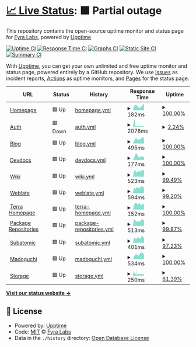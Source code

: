 # [📈 Live Status](https://status.fyralabs.com): <!--live status--> **🟧 Partial outage**

This repository contains the open-source uptime monitor and status page for [Fyra Labs](https://fyralabs.com), powered by [Upptime](https://github.com/upptime/upptime).

[![Uptime CI](https://github.com/FyraLabs/status/workflows/Uptime%20CI/badge.svg)](https://github.com/FyraLabs/status/actions?query=workflow%3A%22Uptime+CI%22)
[![Response Time CI](https://github.com/FyraLabs/status/workflows/Response%20Time%20CI/badge.svg)](https://github.com/FyraLabs/status/actions?query=workflow%3A%22Response+Time+CI%22)
[![Graphs CI](https://github.com/FyraLabs/status/workflows/Graphs%20CI/badge.svg)](https://github.com/FyraLabs/status/actions?query=workflow%3A%22Graphs+CI%22)
[![Static Site CI](https://github.com/FyraLabs/status/workflows/Static%20Site%20CI/badge.svg)](https://github.com/FyraLabs/status/actions?query=workflow%3A%22Static+Site+CI%22)
[![Summary CI](https://github.com/FyraLabs/status/workflows/Summary%20CI/badge.svg)](https://github.com/FyraLabs/status/actions?query=workflow%3A%22Summary+CI%22)

With [Upptime](https://upptime.js.org), you can get your own unlimited and free uptime monitor and status page, powered entirely by a GitHub repository. We use [Issues](https://github.com/FyraLabs/status/issues) as incident reports, [Actions](https://github.com/FyraLabs/status/actions) as uptime monitors, and [Pages](https://status.fyralabs.com) for the status page.

<!--start: status pages-->
<!-- This summary is generated by Upptime (https://github.com/upptime/upptime) -->
<!-- Do not edit this manually, your changes will be overwritten -->
<!-- prettier-ignore -->
| URL | Status | History | Response Time | Uptime |
| --- | ------ | ------- | ------------- | ------ |
| <img alt="" src="https://icons.duckduckgo.com/ip3/fyralabs.com.ico" height="13"> [Homepage](https://fyralabs.com) | 🟩 Up | [homepage.yml](https://github.com/FyraLabs/status/commits/HEAD/history/homepage.yml) | <details><summary><img alt="Response time graph" src="./graphs/homepage/response-time-week.png" height="20"> 182ms</summary><br><a href="https://status.fyralabs.com/history/homepage"><img alt="Response time 190" src="https://img.shields.io/endpoint?url=https%3A%2F%2Fraw.githubusercontent.com%2FFyraLabs%2Fstatus%2FHEAD%2Fapi%2Fhomepage%2Fresponse-time.json"></a><br><a href="https://status.fyralabs.com/history/homepage"><img alt="24-hour response time 262" src="https://img.shields.io/endpoint?url=https%3A%2F%2Fraw.githubusercontent.com%2FFyraLabs%2Fstatus%2FHEAD%2Fapi%2Fhomepage%2Fresponse-time-day.json"></a><br><a href="https://status.fyralabs.com/history/homepage"><img alt="7-day response time 182" src="https://img.shields.io/endpoint?url=https%3A%2F%2Fraw.githubusercontent.com%2FFyraLabs%2Fstatus%2FHEAD%2Fapi%2Fhomepage%2Fresponse-time-week.json"></a><br><a href="https://status.fyralabs.com/history/homepage"><img alt="30-day response time 199" src="https://img.shields.io/endpoint?url=https%3A%2F%2Fraw.githubusercontent.com%2FFyraLabs%2Fstatus%2FHEAD%2Fapi%2Fhomepage%2Fresponse-time-month.json"></a><br><a href="https://status.fyralabs.com/history/homepage"><img alt="1-year response time 209" src="https://img.shields.io/endpoint?url=https%3A%2F%2Fraw.githubusercontent.com%2FFyraLabs%2Fstatus%2FHEAD%2Fapi%2Fhomepage%2Fresponse-time-year.json"></a></details> | <details><summary><a href="https://status.fyralabs.com/history/homepage">100.00%</a></summary><a href="https://status.fyralabs.com/history/homepage"><img alt="All-time uptime 100.00%" src="https://img.shields.io/endpoint?url=https%3A%2F%2Fraw.githubusercontent.com%2FFyraLabs%2Fstatus%2FHEAD%2Fapi%2Fhomepage%2Fuptime.json"></a><br><a href="https://status.fyralabs.com/history/homepage"><img alt="24-hour uptime 100.00%" src="https://img.shields.io/endpoint?url=https%3A%2F%2Fraw.githubusercontent.com%2FFyraLabs%2Fstatus%2FHEAD%2Fapi%2Fhomepage%2Fuptime-day.json"></a><br><a href="https://status.fyralabs.com/history/homepage"><img alt="7-day uptime 100.00%" src="https://img.shields.io/endpoint?url=https%3A%2F%2Fraw.githubusercontent.com%2FFyraLabs%2Fstatus%2FHEAD%2Fapi%2Fhomepage%2Fuptime-week.json"></a><br><a href="https://status.fyralabs.com/history/homepage"><img alt="30-day uptime 100.00%" src="https://img.shields.io/endpoint?url=https%3A%2F%2Fraw.githubusercontent.com%2FFyraLabs%2Fstatus%2FHEAD%2Fapi%2Fhomepage%2Fuptime-month.json"></a><br><a href="https://status.fyralabs.com/history/homepage"><img alt="1-year uptime 100.00%" src="https://img.shields.io/endpoint?url=https%3A%2F%2Fraw.githubusercontent.com%2FFyraLabs%2Fstatus%2FHEAD%2Fapi%2Fhomepage%2Fuptime-year.json"></a></details>
| <img alt="" src="https://icons.duckduckgo.com/ip3/auth.fyralabs.com.ico" height="13"> [Auth](https://auth.fyralabs.com) | 🟥 Down | [auth.yml](https://github.com/FyraLabs/status/commits/HEAD/history/auth.yml) | <details><summary><img alt="Response time graph" src="./graphs/auth/response-time-week.png" height="20"> 2078ms</summary><br><a href="https://status.fyralabs.com/history/auth"><img alt="Response time 878" src="https://img.shields.io/endpoint?url=https%3A%2F%2Fraw.githubusercontent.com%2FFyraLabs%2Fstatus%2FHEAD%2Fapi%2Fauth%2Fresponse-time.json"></a><br><a href="https://status.fyralabs.com/history/auth"><img alt="24-hour response time 846" src="https://img.shields.io/endpoint?url=https%3A%2F%2Fraw.githubusercontent.com%2FFyraLabs%2Fstatus%2FHEAD%2Fapi%2Fauth%2Fresponse-time-day.json"></a><br><a href="https://status.fyralabs.com/history/auth"><img alt="7-day response time 2078" src="https://img.shields.io/endpoint?url=https%3A%2F%2Fraw.githubusercontent.com%2FFyraLabs%2Fstatus%2FHEAD%2Fapi%2Fauth%2Fresponse-time-week.json"></a><br><a href="https://status.fyralabs.com/history/auth"><img alt="30-day response time 1236" src="https://img.shields.io/endpoint?url=https%3A%2F%2Fraw.githubusercontent.com%2FFyraLabs%2Fstatus%2FHEAD%2Fapi%2Fauth%2Fresponse-time-month.json"></a><br><a href="https://status.fyralabs.com/history/auth"><img alt="1-year response time 929" src="https://img.shields.io/endpoint?url=https%3A%2F%2Fraw.githubusercontent.com%2FFyraLabs%2Fstatus%2FHEAD%2Fapi%2Fauth%2Fresponse-time-year.json"></a></details> | <details><summary><a href="https://status.fyralabs.com/history/auth">2.24%</a></summary><a href="https://status.fyralabs.com/history/auth"><img alt="All-time uptime 98.53%" src="https://img.shields.io/endpoint?url=https%3A%2F%2Fraw.githubusercontent.com%2FFyraLabs%2Fstatus%2FHEAD%2Fapi%2Fauth%2Fuptime.json"></a><br><a href="https://status.fyralabs.com/history/auth"><img alt="24-hour uptime 0.00%" src="https://img.shields.io/endpoint?url=https%3A%2F%2Fraw.githubusercontent.com%2FFyraLabs%2Fstatus%2FHEAD%2Fapi%2Fauth%2Fuptime-day.json"></a><br><a href="https://status.fyralabs.com/history/auth"><img alt="7-day uptime 2.24%" src="https://img.shields.io/endpoint?url=https%3A%2F%2Fraw.githubusercontent.com%2FFyraLabs%2Fstatus%2FHEAD%2Fapi%2Fauth%2Fuptime-week.json"></a><br><a href="https://status.fyralabs.com/history/auth"><img alt="30-day uptime 77.25%" src="https://img.shields.io/endpoint?url=https%3A%2F%2Fraw.githubusercontent.com%2FFyraLabs%2Fstatus%2FHEAD%2Fapi%2Fauth%2Fuptime-month.json"></a><br><a href="https://status.fyralabs.com/history/auth"><img alt="1-year uptime 98.09%" src="https://img.shields.io/endpoint?url=https%3A%2F%2Fraw.githubusercontent.com%2FFyraLabs%2Fstatus%2FHEAD%2Fapi%2Fauth%2Fuptime-year.json"></a></details>
| <img alt="" src="https://icons.duckduckgo.com/ip3/blog.fyralabs.com.ico" height="13"> [Blog](https://blog.fyralabs.com) | 🟩 Up | [blog.yml](https://github.com/FyraLabs/status/commits/HEAD/history/blog.yml) | <details><summary><img alt="Response time graph" src="./graphs/blog/response-time-week.png" height="20"> 495ms</summary><br><a href="https://status.fyralabs.com/history/blog"><img alt="Response time 419" src="https://img.shields.io/endpoint?url=https%3A%2F%2Fraw.githubusercontent.com%2FFyraLabs%2Fstatus%2FHEAD%2Fapi%2Fblog%2Fresponse-time.json"></a><br><a href="https://status.fyralabs.com/history/blog"><img alt="24-hour response time 519" src="https://img.shields.io/endpoint?url=https%3A%2F%2Fraw.githubusercontent.com%2FFyraLabs%2Fstatus%2FHEAD%2Fapi%2Fblog%2Fresponse-time-day.json"></a><br><a href="https://status.fyralabs.com/history/blog"><img alt="7-day response time 495" src="https://img.shields.io/endpoint?url=https%3A%2F%2Fraw.githubusercontent.com%2FFyraLabs%2Fstatus%2FHEAD%2Fapi%2Fblog%2Fresponse-time-week.json"></a><br><a href="https://status.fyralabs.com/history/blog"><img alt="30-day response time 496" src="https://img.shields.io/endpoint?url=https%3A%2F%2Fraw.githubusercontent.com%2FFyraLabs%2Fstatus%2FHEAD%2Fapi%2Fblog%2Fresponse-time-month.json"></a><br><a href="https://status.fyralabs.com/history/blog"><img alt="1-year response time 503" src="https://img.shields.io/endpoint?url=https%3A%2F%2Fraw.githubusercontent.com%2FFyraLabs%2Fstatus%2FHEAD%2Fapi%2Fblog%2Fresponse-time-year.json"></a></details> | <details><summary><a href="https://status.fyralabs.com/history/blog">100.00%</a></summary><a href="https://status.fyralabs.com/history/blog"><img alt="All-time uptime 99.96%" src="https://img.shields.io/endpoint?url=https%3A%2F%2Fraw.githubusercontent.com%2FFyraLabs%2Fstatus%2FHEAD%2Fapi%2Fblog%2Fuptime.json"></a><br><a href="https://status.fyralabs.com/history/blog"><img alt="24-hour uptime 100.00%" src="https://img.shields.io/endpoint?url=https%3A%2F%2Fraw.githubusercontent.com%2FFyraLabs%2Fstatus%2FHEAD%2Fapi%2Fblog%2Fuptime-day.json"></a><br><a href="https://status.fyralabs.com/history/blog"><img alt="7-day uptime 100.00%" src="https://img.shields.io/endpoint?url=https%3A%2F%2Fraw.githubusercontent.com%2FFyraLabs%2Fstatus%2FHEAD%2Fapi%2Fblog%2Fuptime-week.json"></a><br><a href="https://status.fyralabs.com/history/blog"><img alt="30-day uptime 100.00%" src="https://img.shields.io/endpoint?url=https%3A%2F%2Fraw.githubusercontent.com%2FFyraLabs%2Fstatus%2FHEAD%2Fapi%2Fblog%2Fuptime-month.json"></a><br><a href="https://status.fyralabs.com/history/blog"><img alt="1-year uptime 99.99%" src="https://img.shields.io/endpoint?url=https%3A%2F%2Fraw.githubusercontent.com%2FFyraLabs%2Fstatus%2FHEAD%2Fapi%2Fblog%2Fuptime-year.json"></a></details>
| <img alt="" src="https://icons.duckduckgo.com/ip3/developer.fyralabs.com.ico" height="13"> [Devdocs](https://developer.fyralabs.com) | 🟩 Up | [devdocs.yml](https://github.com/FyraLabs/status/commits/HEAD/history/devdocs.yml) | <details><summary><img alt="Response time graph" src="./graphs/devdocs/response-time-week.png" height="20"> 177ms</summary><br><a href="https://status.fyralabs.com/history/devdocs"><img alt="Response time 237" src="https://img.shields.io/endpoint?url=https%3A%2F%2Fraw.githubusercontent.com%2FFyraLabs%2Fstatus%2FHEAD%2Fapi%2Fdevdocs%2Fresponse-time.json"></a><br><a href="https://status.fyralabs.com/history/devdocs"><img alt="24-hour response time 139" src="https://img.shields.io/endpoint?url=https%3A%2F%2Fraw.githubusercontent.com%2FFyraLabs%2Fstatus%2FHEAD%2Fapi%2Fdevdocs%2Fresponse-time-day.json"></a><br><a href="https://status.fyralabs.com/history/devdocs"><img alt="7-day response time 177" src="https://img.shields.io/endpoint?url=https%3A%2F%2Fraw.githubusercontent.com%2FFyraLabs%2Fstatus%2FHEAD%2Fapi%2Fdevdocs%2Fresponse-time-week.json"></a><br><a href="https://status.fyralabs.com/history/devdocs"><img alt="30-day response time 206" src="https://img.shields.io/endpoint?url=https%3A%2F%2Fraw.githubusercontent.com%2FFyraLabs%2Fstatus%2FHEAD%2Fapi%2Fdevdocs%2Fresponse-time-month.json"></a><br><a href="https://status.fyralabs.com/history/devdocs"><img alt="1-year response time 301" src="https://img.shields.io/endpoint?url=https%3A%2F%2Fraw.githubusercontent.com%2FFyraLabs%2Fstatus%2FHEAD%2Fapi%2Fdevdocs%2Fresponse-time-year.json"></a></details> | <details><summary><a href="https://status.fyralabs.com/history/devdocs">100.00%</a></summary><a href="https://status.fyralabs.com/history/devdocs"><img alt="All-time uptime 99.97%" src="https://img.shields.io/endpoint?url=https%3A%2F%2Fraw.githubusercontent.com%2FFyraLabs%2Fstatus%2FHEAD%2Fapi%2Fdevdocs%2Fuptime.json"></a><br><a href="https://status.fyralabs.com/history/devdocs"><img alt="24-hour uptime 100.00%" src="https://img.shields.io/endpoint?url=https%3A%2F%2Fraw.githubusercontent.com%2FFyraLabs%2Fstatus%2FHEAD%2Fapi%2Fdevdocs%2Fuptime-day.json"></a><br><a href="https://status.fyralabs.com/history/devdocs"><img alt="7-day uptime 100.00%" src="https://img.shields.io/endpoint?url=https%3A%2F%2Fraw.githubusercontent.com%2FFyraLabs%2Fstatus%2FHEAD%2Fapi%2Fdevdocs%2Fuptime-week.json"></a><br><a href="https://status.fyralabs.com/history/devdocs"><img alt="30-day uptime 100.00%" src="https://img.shields.io/endpoint?url=https%3A%2F%2Fraw.githubusercontent.com%2FFyraLabs%2Fstatus%2FHEAD%2Fapi%2Fdevdocs%2Fuptime-month.json"></a><br><a href="https://status.fyralabs.com/history/devdocs"><img alt="1-year uptime 100.00%" src="https://img.shields.io/endpoint?url=https%3A%2F%2Fraw.githubusercontent.com%2FFyraLabs%2Fstatus%2FHEAD%2Fapi%2Fdevdocs%2Fuptime-year.json"></a></details>
| <img alt="" src="https://icons.duckduckgo.com/ip3/wiki.fyralabs.com.ico" height="13"> [Wiki](https://wiki.fyralabs.com) | 🟩 Up | [wiki.yml](https://github.com/FyraLabs/status/commits/HEAD/history/wiki.yml) | <details><summary><img alt="Response time graph" src="./graphs/wiki/response-time-week.png" height="20"> 523ms</summary><br><a href="https://status.fyralabs.com/history/wiki"><img alt="Response time 723" src="https://img.shields.io/endpoint?url=https%3A%2F%2Fraw.githubusercontent.com%2FFyraLabs%2Fstatus%2FHEAD%2Fapi%2Fwiki%2Fresponse-time.json"></a><br><a href="https://status.fyralabs.com/history/wiki"><img alt="24-hour response time 494" src="https://img.shields.io/endpoint?url=https%3A%2F%2Fraw.githubusercontent.com%2FFyraLabs%2Fstatus%2FHEAD%2Fapi%2Fwiki%2Fresponse-time-day.json"></a><br><a href="https://status.fyralabs.com/history/wiki"><img alt="7-day response time 523" src="https://img.shields.io/endpoint?url=https%3A%2F%2Fraw.githubusercontent.com%2FFyraLabs%2Fstatus%2FHEAD%2Fapi%2Fwiki%2Fresponse-time-week.json"></a><br><a href="https://status.fyralabs.com/history/wiki"><img alt="30-day response time 542" src="https://img.shields.io/endpoint?url=https%3A%2F%2Fraw.githubusercontent.com%2FFyraLabs%2Fstatus%2FHEAD%2Fapi%2Fwiki%2Fresponse-time-month.json"></a><br><a href="https://status.fyralabs.com/history/wiki"><img alt="1-year response time 838" src="https://img.shields.io/endpoint?url=https%3A%2F%2Fraw.githubusercontent.com%2FFyraLabs%2Fstatus%2FHEAD%2Fapi%2Fwiki%2Fresponse-time-year.json"></a></details> | <details><summary><a href="https://status.fyralabs.com/history/wiki">99.49%</a></summary><a href="https://status.fyralabs.com/history/wiki"><img alt="All-time uptime 99.39%" src="https://img.shields.io/endpoint?url=https%3A%2F%2Fraw.githubusercontent.com%2FFyraLabs%2Fstatus%2FHEAD%2Fapi%2Fwiki%2Fuptime.json"></a><br><a href="https://status.fyralabs.com/history/wiki"><img alt="24-hour uptime 100.00%" src="https://img.shields.io/endpoint?url=https%3A%2F%2Fraw.githubusercontent.com%2FFyraLabs%2Fstatus%2FHEAD%2Fapi%2Fwiki%2Fuptime-day.json"></a><br><a href="https://status.fyralabs.com/history/wiki"><img alt="7-day uptime 99.49%" src="https://img.shields.io/endpoint?url=https%3A%2F%2Fraw.githubusercontent.com%2FFyraLabs%2Fstatus%2FHEAD%2Fapi%2Fwiki%2Fuptime-week.json"></a><br><a href="https://status.fyralabs.com/history/wiki"><img alt="30-day uptime 99.85%" src="https://img.shields.io/endpoint?url=https%3A%2F%2Fraw.githubusercontent.com%2FFyraLabs%2Fstatus%2FHEAD%2Fapi%2Fwiki%2Fuptime-month.json"></a><br><a href="https://status.fyralabs.com/history/wiki"><img alt="1-year uptime 99.93%" src="https://img.shields.io/endpoint?url=https%3A%2F%2Fraw.githubusercontent.com%2FFyraLabs%2Fstatus%2FHEAD%2Fapi%2Fwiki%2Fuptime-year.json"></a></details>
| <img alt="" src="https://icons.duckduckgo.com/ip3/weblate.fyralabs.com.ico" height="13"> [Weblate](https://weblate.fyralabs.com) | 🟩 Up | [weblate.yml](https://github.com/FyraLabs/status/commits/HEAD/history/weblate.yml) | <details><summary><img alt="Response time graph" src="./graphs/weblate/response-time-week.png" height="20"> 594ms</summary><br><a href="https://status.fyralabs.com/history/weblate"><img alt="Response time 684" src="https://img.shields.io/endpoint?url=https%3A%2F%2Fraw.githubusercontent.com%2FFyraLabs%2Fstatus%2FHEAD%2Fapi%2Fweblate%2Fresponse-time.json"></a><br><a href="https://status.fyralabs.com/history/weblate"><img alt="24-hour response time 603" src="https://img.shields.io/endpoint?url=https%3A%2F%2Fraw.githubusercontent.com%2FFyraLabs%2Fstatus%2FHEAD%2Fapi%2Fweblate%2Fresponse-time-day.json"></a><br><a href="https://status.fyralabs.com/history/weblate"><img alt="7-day response time 594" src="https://img.shields.io/endpoint?url=https%3A%2F%2Fraw.githubusercontent.com%2FFyraLabs%2Fstatus%2FHEAD%2Fapi%2Fweblate%2Fresponse-time-week.json"></a><br><a href="https://status.fyralabs.com/history/weblate"><img alt="30-day response time 936" src="https://img.shields.io/endpoint?url=https%3A%2F%2Fraw.githubusercontent.com%2FFyraLabs%2Fstatus%2FHEAD%2Fapi%2Fweblate%2Fresponse-time-month.json"></a><br><a href="https://status.fyralabs.com/history/weblate"><img alt="1-year response time 694" src="https://img.shields.io/endpoint?url=https%3A%2F%2Fraw.githubusercontent.com%2FFyraLabs%2Fstatus%2FHEAD%2Fapi%2Fweblate%2Fresponse-time-year.json"></a></details> | <details><summary><a href="https://status.fyralabs.com/history/weblate">99.20%</a></summary><a href="https://status.fyralabs.com/history/weblate"><img alt="All-time uptime 99.25%" src="https://img.shields.io/endpoint?url=https%3A%2F%2Fraw.githubusercontent.com%2FFyraLabs%2Fstatus%2FHEAD%2Fapi%2Fweblate%2Fuptime.json"></a><br><a href="https://status.fyralabs.com/history/weblate"><img alt="24-hour uptime 99.01%" src="https://img.shields.io/endpoint?url=https%3A%2F%2Fraw.githubusercontent.com%2FFyraLabs%2Fstatus%2FHEAD%2Fapi%2Fweblate%2Fuptime-day.json"></a><br><a href="https://status.fyralabs.com/history/weblate"><img alt="7-day uptime 99.20%" src="https://img.shields.io/endpoint?url=https%3A%2F%2Fraw.githubusercontent.com%2FFyraLabs%2Fstatus%2FHEAD%2Fapi%2Fweblate%2Fuptime-week.json"></a><br><a href="https://status.fyralabs.com/history/weblate"><img alt="30-day uptime 99.35%" src="https://img.shields.io/endpoint?url=https%3A%2F%2Fraw.githubusercontent.com%2FFyraLabs%2Fstatus%2FHEAD%2Fapi%2Fweblate%2Fuptime-month.json"></a><br><a href="https://status.fyralabs.com/history/weblate"><img alt="1-year uptime 99.91%" src="https://img.shields.io/endpoint?url=https%3A%2F%2Fraw.githubusercontent.com%2FFyraLabs%2Fstatus%2FHEAD%2Fapi%2Fweblate%2Fuptime-year.json"></a></details>
| <img alt="" src="https://icons.duckduckgo.com/ip3/terra.fyralabs.com.ico" height="13"> [Terra Homepage](https://terra.fyralabs.com) | 🟩 Up | [terra-homepage.yml](https://github.com/FyraLabs/status/commits/HEAD/history/terra-homepage.yml) | <details><summary><img alt="Response time graph" src="./graphs/terra-homepage/response-time-week.png" height="20"> 152ms</summary><br><a href="https://status.fyralabs.com/history/terra-homepage"><img alt="Response time 208" src="https://img.shields.io/endpoint?url=https%3A%2F%2Fraw.githubusercontent.com%2FFyraLabs%2Fstatus%2FHEAD%2Fapi%2Fterra-homepage%2Fresponse-time.json"></a><br><a href="https://status.fyralabs.com/history/terra-homepage"><img alt="24-hour response time 157" src="https://img.shields.io/endpoint?url=https%3A%2F%2Fraw.githubusercontent.com%2FFyraLabs%2Fstatus%2FHEAD%2Fapi%2Fterra-homepage%2Fresponse-time-day.json"></a><br><a href="https://status.fyralabs.com/history/terra-homepage"><img alt="7-day response time 152" src="https://img.shields.io/endpoint?url=https%3A%2F%2Fraw.githubusercontent.com%2FFyraLabs%2Fstatus%2FHEAD%2Fapi%2Fterra-homepage%2Fresponse-time-week.json"></a><br><a href="https://status.fyralabs.com/history/terra-homepage"><img alt="30-day response time 173" src="https://img.shields.io/endpoint?url=https%3A%2F%2Fraw.githubusercontent.com%2FFyraLabs%2Fstatus%2FHEAD%2Fapi%2Fterra-homepage%2Fresponse-time-month.json"></a><br><a href="https://status.fyralabs.com/history/terra-homepage"><img alt="1-year response time 256" src="https://img.shields.io/endpoint?url=https%3A%2F%2Fraw.githubusercontent.com%2FFyraLabs%2Fstatus%2FHEAD%2Fapi%2Fterra-homepage%2Fresponse-time-year.json"></a></details> | <details><summary><a href="https://status.fyralabs.com/history/terra-homepage">100.00%</a></summary><a href="https://status.fyralabs.com/history/terra-homepage"><img alt="All-time uptime 100.00%" src="https://img.shields.io/endpoint?url=https%3A%2F%2Fraw.githubusercontent.com%2FFyraLabs%2Fstatus%2FHEAD%2Fapi%2Fterra-homepage%2Fuptime.json"></a><br><a href="https://status.fyralabs.com/history/terra-homepage"><img alt="24-hour uptime 100.00%" src="https://img.shields.io/endpoint?url=https%3A%2F%2Fraw.githubusercontent.com%2FFyraLabs%2Fstatus%2FHEAD%2Fapi%2Fterra-homepage%2Fuptime-day.json"></a><br><a href="https://status.fyralabs.com/history/terra-homepage"><img alt="7-day uptime 100.00%" src="https://img.shields.io/endpoint?url=https%3A%2F%2Fraw.githubusercontent.com%2FFyraLabs%2Fstatus%2FHEAD%2Fapi%2Fterra-homepage%2Fuptime-week.json"></a><br><a href="https://status.fyralabs.com/history/terra-homepage"><img alt="30-day uptime 100.00%" src="https://img.shields.io/endpoint?url=https%3A%2F%2Fraw.githubusercontent.com%2FFyraLabs%2Fstatus%2FHEAD%2Fapi%2Fterra-homepage%2Fuptime-month.json"></a><br><a href="https://status.fyralabs.com/history/terra-homepage"><img alt="1-year uptime 100.00%" src="https://img.shields.io/endpoint?url=https%3A%2F%2Fraw.githubusercontent.com%2FFyraLabs%2Fstatus%2FHEAD%2Fapi%2Fterra-homepage%2Fuptime-year.json"></a></details>
| <img alt="" src="https://icons.duckduckgo.com/ip3/repos.fyralabs.com.ico" height="13"> [Package Repositories](https://repos.fyralabs.com) | 🟩 Up | [package-repositories.yml](https://github.com/FyraLabs/status/commits/HEAD/history/package-repositories.yml) | <details><summary><img alt="Response time graph" src="./graphs/package-repositories/response-time-week.png" height="20"> 513ms</summary><br><a href="https://status.fyralabs.com/history/package-repositories"><img alt="Response time 594" src="https://img.shields.io/endpoint?url=https%3A%2F%2Fraw.githubusercontent.com%2FFyraLabs%2Fstatus%2FHEAD%2Fapi%2Fpackage-repositories%2Fresponse-time.json"></a><br><a href="https://status.fyralabs.com/history/package-repositories"><img alt="24-hour response time 453" src="https://img.shields.io/endpoint?url=https%3A%2F%2Fraw.githubusercontent.com%2FFyraLabs%2Fstatus%2FHEAD%2Fapi%2Fpackage-repositories%2Fresponse-time-day.json"></a><br><a href="https://status.fyralabs.com/history/package-repositories"><img alt="7-day response time 513" src="https://img.shields.io/endpoint?url=https%3A%2F%2Fraw.githubusercontent.com%2FFyraLabs%2Fstatus%2FHEAD%2Fapi%2Fpackage-repositories%2Fresponse-time-week.json"></a><br><a href="https://status.fyralabs.com/history/package-repositories"><img alt="30-day response time 715" src="https://img.shields.io/endpoint?url=https%3A%2F%2Fraw.githubusercontent.com%2FFyraLabs%2Fstatus%2FHEAD%2Fapi%2Fpackage-repositories%2Fresponse-time-month.json"></a><br><a href="https://status.fyralabs.com/history/package-repositories"><img alt="1-year response time 588" src="https://img.shields.io/endpoint?url=https%3A%2F%2Fraw.githubusercontent.com%2FFyraLabs%2Fstatus%2FHEAD%2Fapi%2Fpackage-repositories%2Fresponse-time-year.json"></a></details> | <details><summary><a href="https://status.fyralabs.com/history/package-repositories">99.87%</a></summary><a href="https://status.fyralabs.com/history/package-repositories"><img alt="All-time uptime 99.63%" src="https://img.shields.io/endpoint?url=https%3A%2F%2Fraw.githubusercontent.com%2FFyraLabs%2Fstatus%2FHEAD%2Fapi%2Fpackage-repositories%2Fuptime.json"></a><br><a href="https://status.fyralabs.com/history/package-repositories"><img alt="24-hour uptime 100.00%" src="https://img.shields.io/endpoint?url=https%3A%2F%2Fraw.githubusercontent.com%2FFyraLabs%2Fstatus%2FHEAD%2Fapi%2Fpackage-repositories%2Fuptime-day.json"></a><br><a href="https://status.fyralabs.com/history/package-repositories"><img alt="7-day uptime 99.87%" src="https://img.shields.io/endpoint?url=https%3A%2F%2Fraw.githubusercontent.com%2FFyraLabs%2Fstatus%2FHEAD%2Fapi%2Fpackage-repositories%2Fuptime-week.json"></a><br><a href="https://status.fyralabs.com/history/package-repositories"><img alt="30-day uptime 99.89%" src="https://img.shields.io/endpoint?url=https%3A%2F%2Fraw.githubusercontent.com%2FFyraLabs%2Fstatus%2FHEAD%2Fapi%2Fpackage-repositories%2Fuptime-month.json"></a><br><a href="https://status.fyralabs.com/history/package-repositories"><img alt="1-year uptime 99.89%" src="https://img.shields.io/endpoint?url=https%3A%2F%2Fraw.githubusercontent.com%2FFyraLabs%2Fstatus%2FHEAD%2Fapi%2Fpackage-repositories%2Fuptime-year.json"></a></details>
| <img alt="" src="https://icons.duckduckgo.com/ip3/subatomic.fyralabs.com.ico" height="13"> [Subatomic](https://subatomic.fyralabs.com/heartbeat) | 🟩 Up | [subatomic.yml](https://github.com/FyraLabs/status/commits/HEAD/history/subatomic.yml) | <details><summary><img alt="Response time graph" src="./graphs/subatomic/response-time-week.png" height="20"> 401ms</summary><br><a href="https://status.fyralabs.com/history/subatomic"><img alt="Response time 417" src="https://img.shields.io/endpoint?url=https%3A%2F%2Fraw.githubusercontent.com%2FFyraLabs%2Fstatus%2FHEAD%2Fapi%2Fsubatomic%2Fresponse-time.json"></a><br><a href="https://status.fyralabs.com/history/subatomic"><img alt="24-hour response time 366" src="https://img.shields.io/endpoint?url=https%3A%2F%2Fraw.githubusercontent.com%2FFyraLabs%2Fstatus%2FHEAD%2Fapi%2Fsubatomic%2Fresponse-time-day.json"></a><br><a href="https://status.fyralabs.com/history/subatomic"><img alt="7-day response time 401" src="https://img.shields.io/endpoint?url=https%3A%2F%2Fraw.githubusercontent.com%2FFyraLabs%2Fstatus%2FHEAD%2Fapi%2Fsubatomic%2Fresponse-time-week.json"></a><br><a href="https://status.fyralabs.com/history/subatomic"><img alt="30-day response time 432" src="https://img.shields.io/endpoint?url=https%3A%2F%2Fraw.githubusercontent.com%2FFyraLabs%2Fstatus%2FHEAD%2Fapi%2Fsubatomic%2Fresponse-time-month.json"></a><br><a href="https://status.fyralabs.com/history/subatomic"><img alt="1-year response time 449" src="https://img.shields.io/endpoint?url=https%3A%2F%2Fraw.githubusercontent.com%2FFyraLabs%2Fstatus%2FHEAD%2Fapi%2Fsubatomic%2Fresponse-time-year.json"></a></details> | <details><summary><a href="https://status.fyralabs.com/history/subatomic">97.23%</a></summary><a href="https://status.fyralabs.com/history/subatomic"><img alt="All-time uptime 99.63%" src="https://img.shields.io/endpoint?url=https%3A%2F%2Fraw.githubusercontent.com%2FFyraLabs%2Fstatus%2FHEAD%2Fapi%2Fsubatomic%2Fuptime.json"></a><br><a href="https://status.fyralabs.com/history/subatomic"><img alt="24-hour uptime 100.00%" src="https://img.shields.io/endpoint?url=https%3A%2F%2Fraw.githubusercontent.com%2FFyraLabs%2Fstatus%2FHEAD%2Fapi%2Fsubatomic%2Fuptime-day.json"></a><br><a href="https://status.fyralabs.com/history/subatomic"><img alt="7-day uptime 97.23%" src="https://img.shields.io/endpoint?url=https%3A%2F%2Fraw.githubusercontent.com%2FFyraLabs%2Fstatus%2FHEAD%2Fapi%2Fsubatomic%2Fuptime-week.json"></a><br><a href="https://status.fyralabs.com/history/subatomic"><img alt="30-day uptime 99.20%" src="https://img.shields.io/endpoint?url=https%3A%2F%2Fraw.githubusercontent.com%2FFyraLabs%2Fstatus%2FHEAD%2Fapi%2Fsubatomic%2Fuptime-month.json"></a><br><a href="https://status.fyralabs.com/history/subatomic"><img alt="1-year uptime 99.92%" src="https://img.shields.io/endpoint?url=https%3A%2F%2Fraw.githubusercontent.com%2FFyraLabs%2Fstatus%2FHEAD%2Fapi%2Fsubatomic%2Fuptime-year.json"></a></details>
| <img alt="" src="https://icons.duckduckgo.com/ip3/madoguchi.fyralabs.com.ico" height="13"> [Madoguchi](https://madoguchi.fyralabs.com/health) | 🟩 Up | [madoguchi.yml](https://github.com/FyraLabs/status/commits/HEAD/history/madoguchi.yml) | <details><summary><img alt="Response time graph" src="./graphs/madoguchi/response-time-week.png" height="20"> 534ms</summary><br><a href="https://status.fyralabs.com/history/madoguchi"><img alt="Response time 524" src="https://img.shields.io/endpoint?url=https%3A%2F%2Fraw.githubusercontent.com%2FFyraLabs%2Fstatus%2FHEAD%2Fapi%2Fmadoguchi%2Fresponse-time.json"></a><br><a href="https://status.fyralabs.com/history/madoguchi"><img alt="24-hour response time 525" src="https://img.shields.io/endpoint?url=https%3A%2F%2Fraw.githubusercontent.com%2FFyraLabs%2Fstatus%2FHEAD%2Fapi%2Fmadoguchi%2Fresponse-time-day.json"></a><br><a href="https://status.fyralabs.com/history/madoguchi"><img alt="7-day response time 534" src="https://img.shields.io/endpoint?url=https%3A%2F%2Fraw.githubusercontent.com%2FFyraLabs%2Fstatus%2FHEAD%2Fapi%2Fmadoguchi%2Fresponse-time-week.json"></a><br><a href="https://status.fyralabs.com/history/madoguchi"><img alt="30-day response time 503" src="https://img.shields.io/endpoint?url=https%3A%2F%2Fraw.githubusercontent.com%2FFyraLabs%2Fstatus%2FHEAD%2Fapi%2Fmadoguchi%2Fresponse-time-month.json"></a><br><a href="https://status.fyralabs.com/history/madoguchi"><img alt="1-year response time 492" src="https://img.shields.io/endpoint?url=https%3A%2F%2Fraw.githubusercontent.com%2FFyraLabs%2Fstatus%2FHEAD%2Fapi%2Fmadoguchi%2Fresponse-time-year.json"></a></details> | <details><summary><a href="https://status.fyralabs.com/history/madoguchi">100.00%</a></summary><a href="https://status.fyralabs.com/history/madoguchi"><img alt="All-time uptime 99.78%" src="https://img.shields.io/endpoint?url=https%3A%2F%2Fraw.githubusercontent.com%2FFyraLabs%2Fstatus%2FHEAD%2Fapi%2Fmadoguchi%2Fuptime.json"></a><br><a href="https://status.fyralabs.com/history/madoguchi"><img alt="24-hour uptime 100.00%" src="https://img.shields.io/endpoint?url=https%3A%2F%2Fraw.githubusercontent.com%2FFyraLabs%2Fstatus%2FHEAD%2Fapi%2Fmadoguchi%2Fuptime-day.json"></a><br><a href="https://status.fyralabs.com/history/madoguchi"><img alt="7-day uptime 100.00%" src="https://img.shields.io/endpoint?url=https%3A%2F%2Fraw.githubusercontent.com%2FFyraLabs%2Fstatus%2FHEAD%2Fapi%2Fmadoguchi%2Fuptime-week.json"></a><br><a href="https://status.fyralabs.com/history/madoguchi"><img alt="30-day uptime 99.92%" src="https://img.shields.io/endpoint?url=https%3A%2F%2Fraw.githubusercontent.com%2FFyraLabs%2Fstatus%2FHEAD%2Fapi%2Fmadoguchi%2Fuptime-month.json"></a><br><a href="https://status.fyralabs.com/history/madoguchi"><img alt="1-year uptime 99.98%" src="https://img.shields.io/endpoint?url=https%3A%2F%2Fraw.githubusercontent.com%2FFyraLabs%2Fstatus%2FHEAD%2Fapi%2Fmadoguchi%2Fuptime-year.json"></a></details>
| <img alt="" src="https://icons.duckduckgo.com/ip3/storage.fyralabs.com.ico" height="13"> [Storage](https://storage.fyralabs.com/minio/health/live) | 🟩 Up | [storage.yml](https://github.com/FyraLabs/status/commits/HEAD/history/storage.yml) | <details><summary><img alt="Response time graph" src="./graphs/storage/response-time-week.png" height="20"> 250ms</summary><br><a href="https://status.fyralabs.com/history/storage"><img alt="Response time 296" src="https://img.shields.io/endpoint?url=https%3A%2F%2Fraw.githubusercontent.com%2FFyraLabs%2Fstatus%2FHEAD%2Fapi%2Fstorage%2Fresponse-time.json"></a><br><a href="https://status.fyralabs.com/history/storage"><img alt="24-hour response time 234" src="https://img.shields.io/endpoint?url=https%3A%2F%2Fraw.githubusercontent.com%2FFyraLabs%2Fstatus%2FHEAD%2Fapi%2Fstorage%2Fresponse-time-day.json"></a><br><a href="https://status.fyralabs.com/history/storage"><img alt="7-day response time 250" src="https://img.shields.io/endpoint?url=https%3A%2F%2Fraw.githubusercontent.com%2FFyraLabs%2Fstatus%2FHEAD%2Fapi%2Fstorage%2Fresponse-time-week.json"></a><br><a href="https://status.fyralabs.com/history/storage"><img alt="30-day response time 254" src="https://img.shields.io/endpoint?url=https%3A%2F%2Fraw.githubusercontent.com%2FFyraLabs%2Fstatus%2FHEAD%2Fapi%2Fstorage%2Fresponse-time-month.json"></a><br><a href="https://status.fyralabs.com/history/storage"><img alt="1-year response time 297" src="https://img.shields.io/endpoint?url=https%3A%2F%2Fraw.githubusercontent.com%2FFyraLabs%2Fstatus%2FHEAD%2Fapi%2Fstorage%2Fresponse-time-year.json"></a></details> | <details><summary><a href="https://status.fyralabs.com/history/storage">61.39%</a></summary><a href="https://status.fyralabs.com/history/storage"><img alt="All-time uptime 99.38%" src="https://img.shields.io/endpoint?url=https%3A%2F%2Fraw.githubusercontent.com%2FFyraLabs%2Fstatus%2FHEAD%2Fapi%2Fstorage%2Fuptime.json"></a><br><a href="https://status.fyralabs.com/history/storage"><img alt="24-hour uptime 48.63%" src="https://img.shields.io/endpoint?url=https%3A%2F%2Fraw.githubusercontent.com%2FFyraLabs%2Fstatus%2FHEAD%2Fapi%2Fstorage%2Fuptime-day.json"></a><br><a href="https://status.fyralabs.com/history/storage"><img alt="7-day uptime 61.39%" src="https://img.shields.io/endpoint?url=https%3A%2F%2Fraw.githubusercontent.com%2FFyraLabs%2Fstatus%2FHEAD%2Fapi%2Fstorage%2Fuptime-week.json"></a><br><a href="https://status.fyralabs.com/history/storage"><img alt="30-day uptime 90.56%" src="https://img.shields.io/endpoint?url=https%3A%2F%2Fraw.githubusercontent.com%2FFyraLabs%2Fstatus%2FHEAD%2Fapi%2Fstorage%2Fuptime-month.json"></a><br><a href="https://status.fyralabs.com/history/storage"><img alt="1-year uptime 99.21%" src="https://img.shields.io/endpoint?url=https%3A%2F%2Fraw.githubusercontent.com%2FFyraLabs%2Fstatus%2FHEAD%2Fapi%2Fstorage%2Fuptime-year.json"></a></details>

<!--end: status pages-->

[**Visit our status website →**](https://status.fyralabs.com)

## 📄 License

- Powered by: [Upptime](https://github.com/upptime/upptime)
- Code: [MIT](./LICENSE) © [Fyra Labs](https://fyralabs.com)
- Data in the `./history` directory: [Open Database License](https://opendatacommons.org/licenses/odbl/1-0/)
